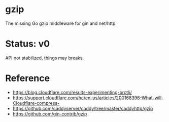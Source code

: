 # gzip

The missing Go gzip middleware for gin and net/http.

# Status: v0

API not stabilized, things may breaks.

# Reference

* https://blog.cloudflare.com/results-experimenting-brotli/
* https://support.cloudflare.com/hc/en-us/articles/200168396-What-will-Cloudflare-compress-
* https://github.com/caddyserver/caddy/tree/master/caddyhttp/gzip
* https://github.com/gin-contrib/gzip